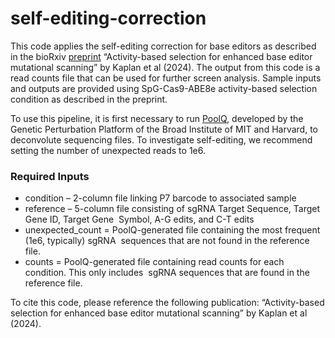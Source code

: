 # self-editing-correction

This code applies the self-editing correction for base editors as described in the bioRxiv [preprint](https://www.biorxiv.org/content/10.1101/2024.11.12.622254v1) “Activity-based selection for enhanced base editor mutational scanning” by Kaplan et al (2024). The output from this code is a read counts file that can be used for further screen analysis. Sample inputs and outputs are provided using SpG-Cas9-ABE8e activity-based selection condition as described in the preprint.

To use this pipeline, it is first necessary to run [PoolQ](https://portals.broadinstitute.org/gpp/public/software/poolq), developed by the Genetic Perturbation Platform of the Broad Institute of MIT and Harvard, to deconvolute sequencing files. To investigate self-editing, we recommend setting the number of unexpected reads to 1e6. 

### Required Inputs
- condition – 2-column file linking P7 barcode to associated sample 
- reference – 5-column file consisting of sgRNA Target Sequence, Target Gene ID, Target Gene 
Symbol, A-G edits, and C-T edits
- unexpected_count = PoolQ-generated file containing the most frequent (1e6, typically) sgRNA 
sequences that are not found in the reference file.
- counts = PoolQ-generated file containing read counts for each condition. This only includes 
sgRNA sequences that are found in the reference file.

To cite this code, please reference the following publication: “Activity-based selection for enhanced base editor mutational scanning” by Kaplan et al (2024).

